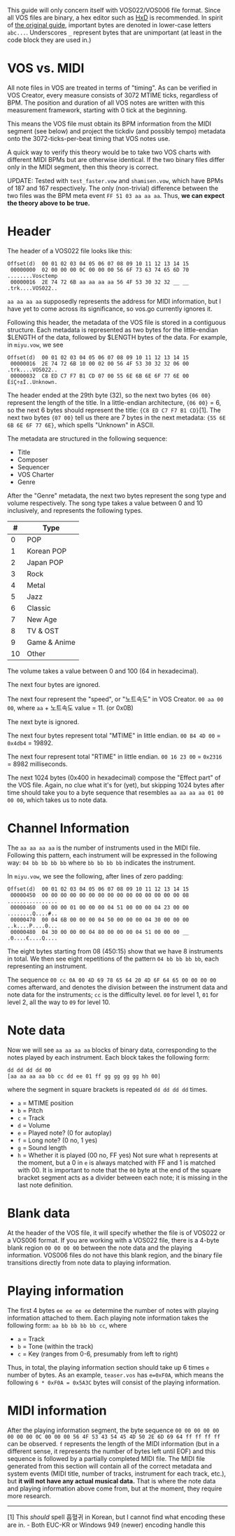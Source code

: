 This guide will only concern itself with VOS022/VOS006 file format. Since all VOS files are binary, a hex editor such as [HxD](https://mh-nexus.de/en/hxd/) is recommended. In spirit of [the original guide](https://github.com/ReVanTis/VosDroid/wiki/Vos-File-Analysis), important bytes are denoted in lower-case letters `abc...`. Underscores `_` represent bytes that are unimportant (at least in the code block they are used in.)

# VOS vs. MIDI
All note files in VOS are treated in terms of "timing". As can be verified in VOS Creator, every measure consists of 3072 MTIME ticks, regardless of BPM. The position and duration of all VOS notes are written with this measurement framework, starting with 0 tick at the beginning.

This means the VOS file must obtain its BPM information from the MIDI segment (see below) and project the tickdiv (and possibly tempo) metadata onto the 3072-ticks-per-beat timing that VOS notes use.

A quick way to verify this theory would be to take two VOS charts with different MIDI BPMs but are otherwise identical. If the two binary files differ only in the MIDI segment, then this theory is correct. 

UPDATE: Tested with `test_faster.vow` and `shamisen.vow`, which have BPMs of 187 and 167 respectively. The only (non-trivial) difference between the two files was the BPM meta event `FF 51 03 aa aa aa`. Thus, **we can expect the theory above to be true.**

# Header

The header of a VOS022 file looks like this:
```
Offset(d)  00 01 02 03 04 05 06 07 08 09 10 11 12 13 14 15
 00000000  02 00 00 00 0C 00 00 00 56 6F 73 63 74 65 6D 70   ........Vosctemp
 00000016  2E 74 72 6B aa aa aa aa 56 4F 53 30 32 32 __ __   .trk....VOS022..
```
`aa aa aa aa` supposedly represents the address for MIDI information, but I have yet to come across its significance, so vos.go currently ignores it.

Following this header, the metadata of the VOS file is stored in a contiguous structure. Each metadata is represented as two bytes for the little-endian $LENGTH of the data, followed by $LENGTH bytes of the data. For example, in `miyu.vow`, we see
```
Offset(d)  00 01 02 03 04 05 06 07 08 09 10 11 12 13 14 15
 00000016  2E 74 72 6B 10 00 02 00 56 4F 53 30 32 32 06 00   .trk....VOS022..
 00000032  C8 ED C7 F7 B1 CD 07 00 55 6E 6B 6E 6F 77 6E 00   ÈíÇ÷±Í..Unknown.
```
The header ended at the 29th byte (32), so the next two bytes `{06 00}` represent the length of the title. In a little-endian architecture, `{06 00}` = 6, so the next 6 bytes should represent the title: `{C8 ED C7 F7 B1 CD}`[1]. The next two bytes `{07 00}` tell us there are 7 bytes in the next metadata: `{55 6E 6B 6E 6F 77 6E}`, which spells "Unknown" in ASCII.

The metadata are structured in the following sequence:
*  Title
*  Composer
*  Sequencer
*  VOS Charter
*  Genre

After the "Genre" metadata, the next two bytes represent the song type and volume respectively. The song type takes a value between 0 and 10 inclusively, and represents the following types.

| # | Type |
| - | ---- |
| 0 | POP |
| 1 | Korean POP |
| 2 | Japan POP |
| 3 | Rock |
| 4 | Metal |
| 5 | Jazz |
| 6 | Classic |
| 7 | New Age |
| 8 | TV & OST |
| 9 | Game & Anime |
| 10 | Other |

The volume takes a value between 0 and 100 (64 in hexadecimal).

The next four bytes are ignored.

The next four represent the "speed", or "노트속도" in VOS Creator. `00 aa 00 00`, where `aa` + 노트속도 value = 11. (or 0x0B)

The next byte is ignored.

The next four bytes represent total "MTIME" in little endian. `00 B4 4D 00` = `0x4db4` = 19892.

The next four represent total "RTIME" in little endian. `00 16 23 00` = `0x2316` = 8982 milliseconds.

The next 1024 bytes (0x400 in hexadecimal) compose the "Effect part" of the VOS file. Again, no clue what it's for (yet), but skipping 1024 bytes after time should take you to a byte sequence that resembles `aa aa aa aa 01 00 00 00`, which takes us to note data.

# Channel Information
The `aa aa aa aa` is the number of instruments used in the MIDI file. Following this pattern, each instrument will be expressed in the following way:
```04 bb bb bb bb```
where `bb bb bb bb` indicates the instrument.

In `miyu.vow`, we see the following, after lines of zero padding:
```
Offset(d)  00 01 02 03 04 05 06 07 08 09 10 11 12 13 14 15
 00000450  00 00 00 00 00 00 00 00 00 00 00 00 00 00 00 08   ................
 00000460  00 00 00 01 00 00 00 04 51 00 00 00 04 23 00 00   ........Q....#..
 00000470  00 04 6B 00 00 00 04 50 00 00 00 04 30 00 00 00   ..k....P....0...
 00000480  04 30 00 00 00 04 80 00 00 00 04 51 00 00 00 __   .0....€....Q....
```
The eight bytes starting from 08 (450:15) show that we have 8 instruments in total. We then see eight repetitions of the pattern `04 bb bb bb bb`, each representing an instrument.

The sequence `00 cc 0A 00 4D 69 78 65 64 20 4D 6F 64 65 00 00 00 00` comes afterward, and denotes the division between the instrument data and note data for the instruments; `cc` is the difficulty level. `00` for level 1, `01` for level 2, all the way to `09` for level 10.

# Note data
Now we will see `aa aa aa aa` blocks of binary data, corresponding to the notes played by each instrument. Each block takes the following form:
```
dd dd dd dd 00
[aa aa aa aa bb cc dd ee 01 ff gg gg gg gg hh 00]
```
where the segment in square brackets is repeated `dd dd dd dd` times.
* `a` = MTIME position
* `b` = Pitch
* `c` = Track
* `d` = Volume
* `e` = Played note? (0 for autoplay)
* `f` = Long note? (0 no, 1 yes)
* `g` = Sound length
* `h` = Whether it is played (00 no, FF yes)
Not sure what `h` represents at the moment, but a 0 in `e` is always matched with FF and 1 is matched with 00.
It is important to note that the `00` byte at the end of the square bracket segment acts as a divider between each note; it is missing in the last note definition.

# Blank data
At the header of the VOS file, it will specify whether the file is of VOS022 or a VOS006 format. If you are working with a VOS022 file, there is a 4-byte blank region `00 00 00 00` between the note data and the playing information. VOS006 files do not have this blank region, and the binary file transitions directly from note data to playing information.

# Playing information
The first 4 bytes `ee ee ee ee` determine the number of notes with playing information attached to them. Each playing note information takes the following form: `aa bb bb bb bb cc`, where
* `a` = Track
* `b` = Tone (within the track)
* `c` = Key (ranges from 0-6, presumably from left to right)

Thus, in total, the playing information section should take up 6 times `e` number of bytes. As an example, `teaser.vos` has `e=0xF0A`, which means the following `6 * 0xF0A = 0x5A3C` bytes will consist of the playing information.

# MIDI information
After the playing information segment, the byte sequence `00 00 00 00 00 00 00 00 0C 00 00 00 56 4F 53 43 54 45 4D 50 2E 6D 69 64 ff ff ff ff` can be observed. `f` represents the length of the MIDI information (but in a different sense, it represents the number of bytes left until EOF) and this sequence is followed by a partially completed MIDI file. The MIDI file generated from this section will contain all of the correct metadata and system events (MIDI title, number of tracks, instrument for each track, etc.), but **it will not have any actual musical data.** That is where the note data and playing information above come from, but at the moment, they require more research.

---
[1] This *should* spell 흡혈귀 in Korean, but I cannot find what encoding these are in. - Both EUC-KR or Windows 949 (newer) encoding handle this
